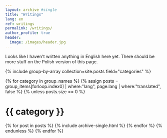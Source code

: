 ```yaml
---
layout: archive #single
title: "Writings"
lang: en
ref: writings
permalink: /writings/
author_profile: true
header:
  image: /images/header.jpg
---
```


Looks like I haven't written anything in English here yet. There should be more stuff on the Polish version of this page.

{% include group-by-array collection=site.posts field="categories" %}

{% for category in group_names %}
  {% assign posts = group_items[forloop.index0] | where:"lang", page.lang | where:"translated", false %}
{% unless posts.size == 0 %}
  <h1 id="{{ category | slugify }}" class="archive__subtitle">{{ category }}</h1>
  {% for post in posts %}
    		{% include archive-single.html %}
  {% endfor %}
{% endunless %}
{% endfor %}

